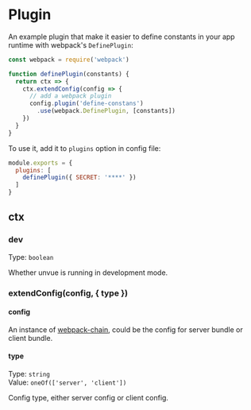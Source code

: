 # Plugin

An example plugin that make it easier to define constants in your app runtime with webpack's `DefinePlugin`:

```js
const webpack = require('webpack')

function definePlugin(constants) {
  return ctx => {
    ctx.extendConfig(config => {
      // add a webpack plugin
      config.plugin('define-constans')
        .use(webpack.DefinePlugin, [constants])
    })
  }
}
```

To use it, add it to `plugins` option in config file:

```js
module.exports = {
  plugins: [
    definePlugin({ SECRET: '****' })
  ]
}
```

## ctx

### dev

Type: `boolean`

Whether unvue is running in development mode.

### extendConfig(config, { type })

#### config

An instance of [webpack-chain](https://github.com/mozilla-rpweb/webpack-chain), could be the config for server bundle or client bundle.

#### type

Type: `string`<br>
Value: `oneOf(['server', 'client'])`

Config type, either server config or client config.
